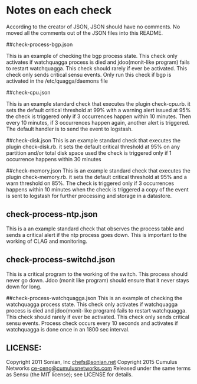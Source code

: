 # Notes on each check
According to the creator of JSON, JSON should have no comments. No moved all the
comments out of the JSON files into this README.

##check-process-bgp.json

This is an example of checking the bgp process state. This check only activates if watchquagga process is died and jdoo(monit-like program) fails to restart watchquagga. This check should rarely if ever be activated. This check only sends critical sensu events. Only run this check if bgp is activated in the /etc/quagga/daemons file

##check-cpu.json

This is an example standard check that executes the plugin check-cpu.rb. it
sets the default critical threshold at 99% with a warning alert issued at 95%
the check is triggered only if 3 occurrences happen within 10 minutes.
Then every 10 minutes, if 3 occurrences happen again, another alert is
triggered. The default handler is to send the event to logstash.

##check-disk.json
This is an example standard check that executes the plugin check-disk.rb. it sets the default critical threshold at 95% on any partition and/or total disk space used the check is triggered only if 1 occurrence happens within 30 minutes

##check-memory.json
This is an example standard check that executes the plugin check-memory.rb. it sets the default critical threshold at 95% and a
warn threshold on 85%. The check is triggered only if 3 occurrences happens within 10 minutes when the check is triggered a copy of the event is sent to logstash for further processing and storage in a datastore.

## check-process-ntp.json
This is a an example standard check that observes the process table and sends a critical alert if the ntp process goes down. This is important to the working of CLAG and monitoring.

## check-process-switchd.json
This is a critical program to the working of the switch. This process should
never go down. Jdoo (monit like program) should ensure that it never stays down
for long.

##check-process-watchquagga.json
This is an example of checking the watchquagga process state. This check only activates if watchquagga process is died and jdoo(monit-like program) fails to restart watchquagga. This check should rarely if ever be activated.
This check only sends critical sensu events. Process check occurs every 10 seconds and activates if watchquagga is done once in an 1800 sec interval.

## LICENSE:
   Copyright 2011 Sonian, Inc <chefs@sonian.net>
   Copyright 2015 Cumulus Networks <ce-ceng@cumulusnetworks.com>
   Released under the same terms as Sensu (the MIT license); see LICENSE for details.
